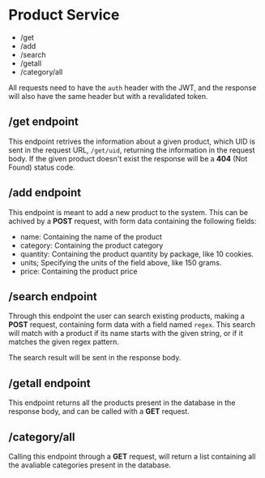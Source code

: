 # Product Service

- /get
- /add
- /search
- /getall
- /category/all

All requests need to have the `auth` header with the JWT, and the response
will also have the same header but with a revalidated token.

## /get endpoint

This endpoint retrives the information about a given product, which UID is
sent in the request URL, `/get/uid`, returning the information in the request
body. If the given product doesn't exist the response will be a **404** (Not
Found) status code.

## /add endpoint

This endpoint is meant to add a new product to the system. This can be achived
by a **POST** request, with form data containing the following fields:

- name: Containing the name of the product
- category: Containing the product category
- quantity: Containing the product quantity by package, like 10 cookies.
- units; Specifying the units of the field above, like 150 grams.
- price: Containing the product price

## /search endpoint

Through this endpoint the user can search existing products, making a **POST**
request, containing form data with a field named `regex`. This search will match
with a product if its name starts with the given string, or if it matches the
given regex pattern.

The search result will be sent in the response body.

## /getall endpoint

This endpoint returns all the products present in the database in the response
body, and can be called with a **GET** request.

## /category/all

Calling this endpoint through a **GET** request, will return a list containing
all the avaliable categories present in the database.
